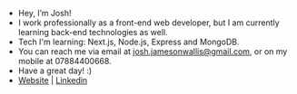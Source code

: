 - Hey, I’m Josh!
- I work professionally as a front-end web developer, but I am currently learning back-end technologies as well.
- Tech I'm learning: Next.js, Node.js, Express and MongoDB.
- You can reach me via email at josh.jamesonwallis@gmail.com, or on my mobile at 07884400668.
- Have a great day! :)
- [Website](https://www.joshuajamesonwallis.com/) | [Linkedin](https://www.linkedin.com/in/joshua-jameson-wallis/)

